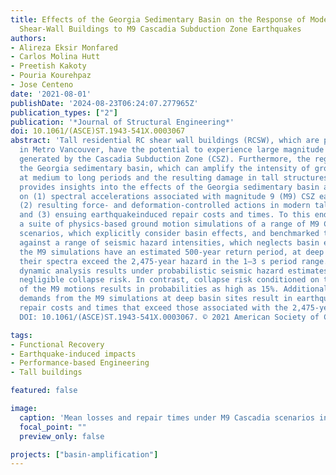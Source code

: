 ```yaml
---
title: Effects of the Georgia Sedimentary Basin on the Response of Modern Tall RC
  Shear-Wall Buildings to M9 Cascadia Subduction Zone Earthquakes
authors:
- Alireza Eksir Monfared
- Carlos Molina Hutt
- Preetish Kakoty
- Pouria Kourehpaz
- Jose Centeno
date: '2021-08-01'
publishDate: '2024-08-23T06:24:07.277965Z'
publication_types: ["2"]
publication: '*Journal of Structural Engineering*'
doi: 10.1061/(ASCE)ST.1943-541X.0003067
abstract: 'Tall residential RC shear wall buildings (RCSW), which are predominant
  in Metro Vancouver, have the potential to experience large magnitude earthquakes
  generated by the Cascadia Subduction Zone (CSZ). Furthermore, the region lies above
  the Georgia sedimentary basin, which can amplify the intensity of ground motions
  at medium to long periods and the resulting damage in tall structures. This study
  provides insights into the effects of the Georgia sedimentary basin amplification
  on (1) spectral accelerations associated with magnitude 9 (M9) CSZ earthquakes,
  (2) resulting force- and deformation-controlled actions in modern tall RCSW buildings,
  and (3) ensuing earthquakeinduced repair costs and times. To this end, we leveraged
  a suite of physics-based ground motion simulations of a range of M9 CSZ earthquake
  scenarios, which explicitly consider basin effects, and benchmarked these scenarios
  against a range of seismic hazard intensities, which neglects basin effects. While
  the M9 simulations have an estimated 500-year return period, at deep basin sites
  their spectra exceed the 2,475-year hazard in the 1–3 s period range. Nonlinear
  dynamic analysis results under probabilistic seismic hazard estimates result in
  negligible collapse risk. In contrast, collapse risk conditioned on the occurrence
  of the M9 motions results in probabilities as high as 15%. Additionally, seismic
  demands from the M9 simulations at deep basin sites result in earthquake-induced
  repair costs and times that exceed those associated with the 2,475-year hazard level.
  DOI: 10.1061/(ASCE)ST.1943-541X.0003067. © 2021 American Society of Civil Engineers.'

tags:
- Functional Recovery
- Earthquake-induced impacts
- Performance-based Engineering
- Tall buildings

featured: false

image:
  caption: 'Mean losses and repair times under M9 Cascadia scenarios in different locations in Metro Vancouver'
  focal_point: ""
  preview_only: false

projects: ["basin-amplification"]
---
```

